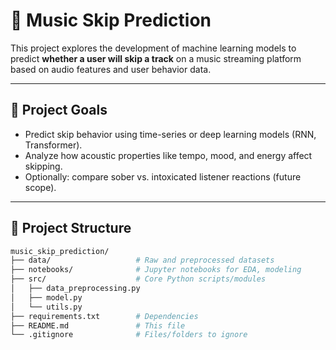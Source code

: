 # 🎵 Music Skip Prediction

This project explores the development of machine learning models to predict **whether a user will skip a track** on a music streaming platform based on audio features and user behavior data.

---

## 📌 Project Goals

- Predict skip behavior using time-series or deep learning models (RNN, Transformer).
- Analyze how acoustic properties like tempo, mood, and energy affect skipping.
- Optionally: compare sober vs. intoxicated listener reactions (future scope).

---

## 📂 Project Structure

```bash
music_skip_prediction/
├── data/                   # Raw and preprocessed datasets
├── notebooks/              # Jupyter notebooks for EDA, modeling
├── src/                    # Core Python scripts/modules
│   ├── data_preprocessing.py
│   ├── model.py
│   └── utils.py
├── requirements.txt        # Dependencies
├── README.md               # This file
└── .gitignore              # Files/folders to ignore
